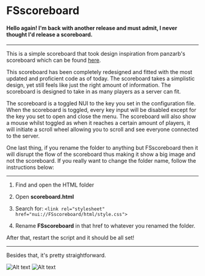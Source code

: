 # FSscoreboard

#### Hello again! I'm back with another release and must admit, I never thought I'd release a scoreboard.

---

This is a simple scoreboard that took design inspiration from panzarb's scoreboard which can be found [here](https://github.com/panzarb/scoreboard).

This scoreboard has been completely redesigned and fitted with the most updated and proficient code as of today. The scoreboard takes a simplistic design, yet still feels like just the right amount of information. The scoreboard is designed to take in as many players as a server can fit. 

The scoreboard is a toggled NUI to the key you set in the configuration file. When the scoreboard is toggled, every key input will be disabled except for the key you set to open and close the menu. The scoreboard will also show a mouse whilst toggled as when it reaches a certain amount of players, it will initiate a scroll wheel allowing you to scroll and see everyone connected to the server.

One last thing, if you rename the folder to anything but FSscoreboard then it will disrupt the flow of the scoreboard thus making it show a big image and not the scoreboard. If you really want to change the folder name, follow the instructions below: 
___
1. Find and open the HTML folder

2.  Open **scoreboard.html**

3. Search for: `<link rel="stylesheet" href="nui://FSscoreboard/html/style.css">`

4. Rename **FSscoreboard** in that href to whatever you renamed the folder.

After that, restart the script and it should be all set!
___

Besides that, it's pretty straightforward.

![Alt text](https://forum.cfx.re/uploads/default/original/4X/b/b/8/bb8027c3e1fa5c6b0aededbbcd1f76341b9b9dc9.jpeg)
![Alt text](https://forum.cfx.re/uploads/default/original/4X/3/3/4/334ff14b1fa43c64b26c878e72f2ff5a69aaab42.jpeg)

